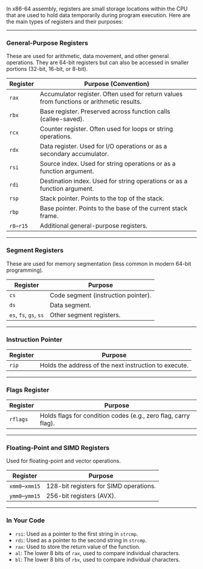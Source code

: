 In x86-64 assembly, registers are small storage locations within the CPU that are used to hold data temporarily during program execution. Here are the main types of registers and their purposes:

---

### **General-Purpose Registers**
These are used for arithmetic, data movement, and other general operations. They are 64-bit registers but can also be accessed in smaller portions (32-bit, 16-bit, or 8-bit).

| **Register** | **Purpose** (Convention)                                                                 |
|--------------|------------------------------------------------------------------------------------------|
| `rax`        | Accumulator register. Often used for return values from functions or arithmetic results. |
| `rbx`        | Base register. Preserved across function calls (callee-saved).                          |
| `rcx`        | Counter register. Often used for loops or string operations.                            |
| `rdx`        | Data register. Used for I/O operations or as a secondary accumulator.                   |
| `rsi`        | Source index. Used for string operations or as a function argument.                     |
| `rdi`        | Destination index. Used for string operations or as a function argument.                |
| `rsp`        | Stack pointer. Points to the top of the stack.                                           |
| `rbp`        | Base pointer. Points to the base of the current stack frame.                            |
| `r8`–`r15`   | Additional general-purpose registers.                                                   |

---

### **Segment Registers**
These are used for memory segmentation (less common in modern 64-bit programming).

| **Register** | **Purpose**                     |
|--------------|---------------------------------|
| `cs`         | Code segment (instruction pointer). |
| `ds`         | Data segment.                  |
| `es`, `fs`, `gs`, `ss` | Other segment registers. |

---

### **Instruction Pointer**
| **Register** | **Purpose**                     |
|--------------|---------------------------------|
| `rip`        | Holds the address of the next instruction to execute. |

---

### **Flags Register**
| **Register** | **Purpose**                     |
|--------------|---------------------------------|
| `rflags`     | Holds flags for condition codes (e.g., zero flag, carry flag). |

---

### **Floating-Point and SIMD Registers**
Used for floating-point and vector operations.

| **Register** | **Purpose**                     |
|--------------|---------------------------------|
| `xmm0`–`xmm15` | 128-bit registers for SIMD operations. |
| `ymm0`–`ymm15` | 256-bit registers (AVX).      |

---

### **In Your Code**
- `rsi`: Used as a pointer to the first string in `strcmp`.
- `rdi`: Used as a pointer to the second string in `strcmp`.
- `rax`: Used to store the return value of the function.
- `al`: The lower 8 bits of `rax`, used to compare individual characters.
- `bl`: The lower 8 bits of `rbx`, used to compare individual characters.